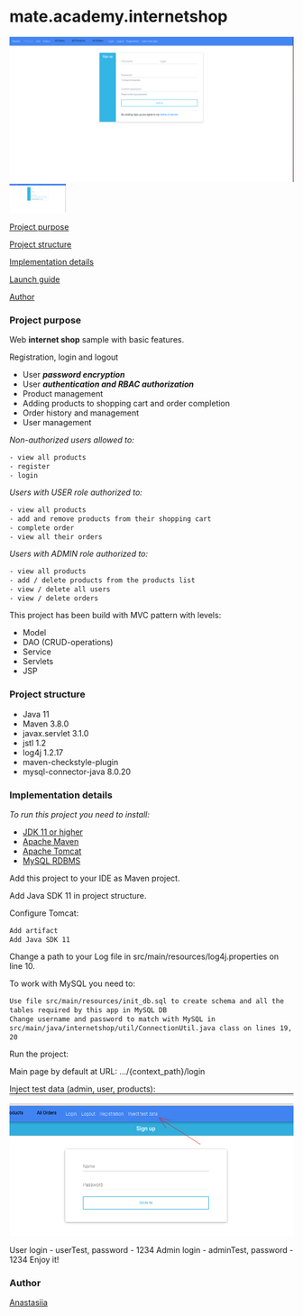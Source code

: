 # mate.academy.internetshop
![](images/reg_img.png)
<img src="images/reg_img.png" width="100">

[Project purpose](#project-purpose)

[Project structure](#project-structure)

[Implementation details](#implementation-details)

[Launch guide](#launch-guide)

[Author](#author)

### Project purpose

Web **internet shop** sample with basic features.

Registration, login and logout
- User **_password encryption_**
- User **_authentication and RBAC authorization_**
- Product management
- Adding products to shopping cart and order completion
- Order history and management
- User management

*Non-authorized users allowed to:*

    - view all products
    - register
    - login

*Users with USER role authorized to:*

    - view all products
    - add and remove products from their shopping cart
    - complete order
    - view all their orders

*Users with ADMIN role authorized to:*

    - view all products
    - add / delete products from the products list
    - view / delete all users 
    - view / delete orders
       
This project has been build with MVC pattern with levels:

- Model
- DAO (CRUD-operations)
- Service
- Servlets
- JSP


### Project structure

* Java 11
* Maven 3.8.0
* javax.servlet 3.1.0
* jstl 1.2
* log4j 1.2.17
* maven-checkstyle-plugin
* mysql-connector-java 8.0.20

### Implementation details

_To run this project you need to install:_

- <a href="https://www.oracle.com/java/technologies/javase-jdk11-downloads.html">JDK 11 or higher</a>
- <a href="https://maven.apache.org/download.cgi">Apache Maven</a>
- <a href="https://tomcat.apache.org/download-90.cgi">Apache Tomcat</a>
- <a href="https://dev.mysql.com/downloads/installer/">MySQL RDBMS</a>

Add this project to your IDE as Maven project.

Add Java SDK 11 in project structure.

Configure Tomcat:

    Add artifact
    Add Java SDK 11

Change a path to your Log file in src/main/resources/log4j.properties on line 10.

To work with MySQL you need to:

    Use file src/main/resources/init_db.sql to create schema and all the tables required by this app in MySQL DB
    Change username and password to match with MySQL in src/main/java/internetshop/util/ConnectionUtil.java class on lines 19, 20

Run the project:

Main page by default at URL: .../{context_path}/login

Inject test data (admin, user, products):
![](images/inject.png)

User login - userTest, password - 1234
Admin login - adminTest, password - 1234
Enjoy it!

### Author

[Anastasiia](https://github.com/ana-dav)